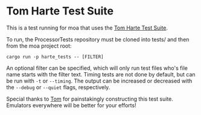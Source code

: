 
Tom Harte Test Suite
====================

This is a test running for moa that uses the [Tom Harte Test Suite](https://github.com/TomHarte/ProcessorTests).

To run, the ProcessorTests repository must be cloned into tests/ and then from the moa project root:
```shell
cargo run -p harte_tests -- [FILTER]
```

An optional filter can be specified, which will only run test files who's file name starts with the
filter text.  Timing tests are not done by default, but can be run with `-t` or `--timing`.  The output
can be increased or decreased with the `--debug` or `--quiet` flags, respectively.

Special thanks to [Tom](https://github.com/TomHarte) for painstakingly constructing this test suite.
Emulators everywhere will be better for your efforts!

